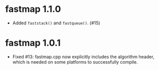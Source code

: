 fastmap 1.1.0
=============

* Added `faststack()` and `fastqueue()`. (#15)

fastmap 1.0.1
=============

* Fixed #13: fastmap.cpp now explicitly includes the algorithm header, which is needed on some platforms to successfully compile.
